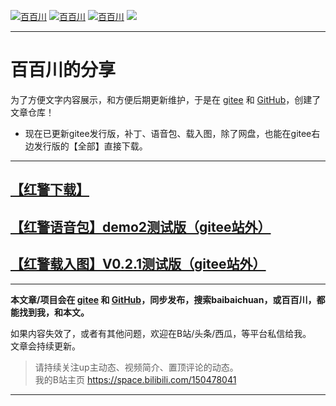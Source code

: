 
[![百百川](https://img.shields.io/badge/bilibili-%E7%99%BE%E7%99%BE%E5%B7%9D-ff69b4)](https://space.bilibili.com/150478041)
[![百百川](https://img.shields.io/badge/%E7%9F%A5%E4%B9%8E-%E7%99%BE%E7%99%BE%E5%B7%9D-blue)](https://www.zhihu.com/people/baibaichuan)
[![百百川](https://img.shields.io/badge/GitHub-750ti-black)](https://github.com/750ti)
![](https://img.shields.io/badge/%E6%9B%B4%E6%96%B0%E6%97%B6%E9%97%B4-2022年9月26日-lightgrey)


---

# 百百川的分享

为了方便文字内容展示，和方便后期更新维护，于是在 [gitee](https://gitee.com/gtx750ti/bbc) 和 [GitHub](https://github.com/750ti/baibaichuan)，创建了文章仓库！

- 现在已更新gitee发行版，补丁、语音包、载入图，除了网盘，也能在gitee右边发行版的【全部】直接下载。  

---

## [【红警下载】](https://github.com/750ti/baibaichuan-RA2)

## [【红警语音包】demo2测试版（gitee站外）](https://gitee.com/gtx750ti/bbc/issues/I46WH0)  

## [【红警载入图】V0.2.1测试版（gitee站外）](https://gitee.com/gtx750ti/bbc/issues/I4MX8A)  


---


**本文章/项目会在 [gitee](https://gitee.com/gtx750ti/bbc) 和 [GitHub](https://github.com/750ti/baibaichuan)，同步发布，搜索baibaichuan，或百百川，都能找到我，和本文。**

如果内容失效了，或者有其他问题，欢迎在B站/头条/西瓜，等平台私信给我。  
文章会持续更新。

> 请持续关注up主动态、视频简介、置顶评论的动态。  
> 我的B站主页 https://space.bilibili.com/150478041  

---
